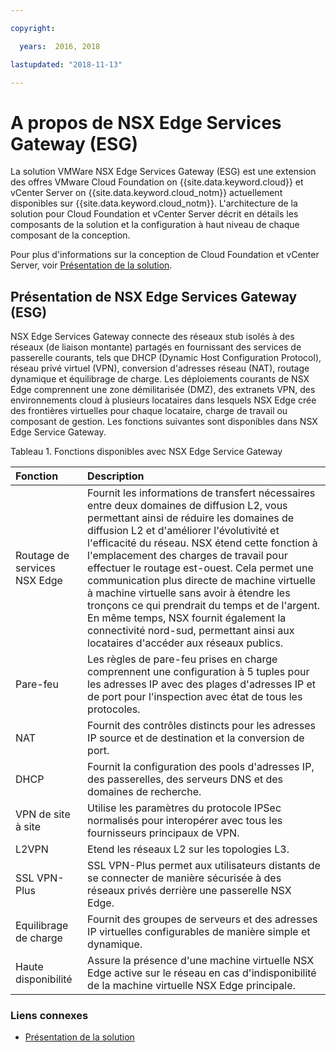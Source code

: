 ```yaml
---

copyright:

  years:  2016, 2018

lastupdated: "2018-11-13"

---
```


# A propos de NSX Edge Services Gateway (ESG)

La solution VMWare NSX Edge Services Gateway (ESG) est une extension des offres VMware Cloud Foundation on {{site.data.keyword.cloud}} et vCenter Server on {{site.data.keyword.cloud_notm}} actuellement disponibles sur {{site.data.keyword.cloud_notm}}. L'architecture de la solution pour Cloud Foundation et vCenter Server décrit en détails les composants de la solution et la configuration à haut niveau de chaque composant de la conception.

Pour plus d'informations sur la conception de Cloud Foundation et vCenter Server, voir [Présentation de la solution](../solution/solution_overview.html).

## Présentation de NSX Edge Services Gateway (ESG)

NSX Edge Services Gateway connecte des réseaux stub isolés à des réseaux (de liaison montante) partagés en fournissant des services de passerelle courants, tels que DHCP (Dynamic Host Configuration Protocol), réseau privé virtuel (VPN), conversion d'adresses réseau (NAT), routage dynamique et équilibrage de charge. Les déploiements courants de NSX Edge comprennent une zone démilitarisée (DMZ), des extranets VPN, des environnements cloud à plusieurs locataires dans lesquels NSX Edge crée des frontières virtuelles pour chaque locataire, charge de travail ou composant de gestion. Les fonctions suivantes sont disponibles dans NSX Edge Service Gateway.

Tableau 1. Fonctions disponibles avec NSX Edge Service Gateway

| Fonction | Description |
|:------- |:----------- |
| Routage de services NSX Edge | Fournit les informations de transfert nécessaires entre deux domaines de diffusion L2, vous permettant ainsi de réduire les domaines de diffusion L2 et d'améliorer l'évolutivité et l'efficacité du réseau. NSX étend cette fonction à l'emplacement des charges de travail pour effectuer le routage est-ouest. Cela permet une communication plus directe de machine virtuelle à machine virtuelle sans avoir à étendre les tronçons ce qui prendrait du temps et de l'argent. En même temps, NSX fournit également la connectivité nord-sud, permettant ainsi aux locataires d'accéder aux réseaux publics. |
| Pare-feu | Les règles de pare-feu prises en charge comprennent une configuration à 5 tuples pour les adresses IP avec des plages d'adresses IP et de port pour l'inspection avec état de tous les protocoles. |
| NAT | Fournit des contrôles distincts pour les adresses IP source et de destination et la conversion de port. |
| DHCP | Fournit la configuration des pools d'adresses IP, des passerelles, des serveurs DNS et des domaines de recherche. |
| VPN de site à site | Utilise les paramètres du protocole IPSec normalisés pour interopérer avec tous les fournisseurs principaux de VPN. |
| L2VPN | Etend les réseaux L2 sur les topologies L3. |
| SSL VPN-Plus |  SSL VPN-Plus permet aux utilisateurs distants de se connecter de manière sécurisée à des réseaux privés derrière une passerelle NSX Edge. |
| Equilibrage de charge | Fournit des groupes de serveurs et des adresses IP virtuelles configurables de manière simple et dynamique. |
| Haute disponibilité | Assure la présence d'une machine virtuelle NSX Edge active sur le réseau en cas d'indisponibilité de la machine virtuelle NSX Edge principale. |

### Liens connexes

* [Présentation de la solution](../solution/solution_overview.html)
